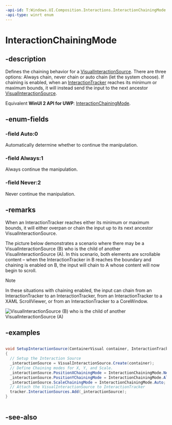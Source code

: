```yaml
---
-api-id: T:Windows.UI.Composition.Interactions.InteractionChainingMode
-api-type: winrt enum
---
```


<!-- Enumeration syntax
public enum Windows.UI.Composition.Interactions.InteractionChainingMode : int
-->

# InteractionChainingMode

## -description
Defines the chaining behavior for a [VisualInteractionSource](visualinteractionsource.md). There are three options: Always chain, never chain or auto chain (let the system choose). If chaining is enabled, when an [InteractionTracker](interactiontracker.md) reaches its minimum or maximum bounds, it will instead send the input to the next ancestor [VisualInteractionSource](visualinteractionsource.md).

Equivalent **WinUI 2 API for UWP**: [InteractionChainingMode](/windows/winui/api/microsoft.ui.composition.interactions.interactionchainingmode).

## -enum-fields
### -field Auto:0
Automatically determine whether to continue the manipulation.

### -field Always:1
Always continue the manipulation.

### -field Never:2
Never continue the manipulation.


## -remarks
When an InteractionTracker reaches either its minimum or maximum bounds, it will either overpan or chain the input up to its next ancestor VisualInteractionSource.

The picture below demonstrates a scenario where there may be a VisualInteractionSource (B) who is the child of another VisualInteractionSource (A). In this scenario, both elements are scrollable content – when the InteractionTracker in B reaches the boundary and chaining is enabled on B, the input will chain to A whose content will now begin to scroll.

> [!NOTE]
> In these situations with chaining enabled, the input can chain from an InteractionTracker to an InteractionTracker, from an InteractionTracker to a XAML ScrollViewer, or from an InteractionTracker to a CoreWindow.

<img src="images/chainingmode.png" alt="VisualInteractionSource (B) who is the child of another VisualInteractionSource (A)" />

## -examples


```csharp

void SetupInteractionSource(ContainerVisual container, InteractionTracker 	tracker)
{
  // Setup the Interaction Source
  _interactionSource = VisualInteractionSource.Create(container);
  // Define Chaining modes for X, Y, and Scale.
  _interactionSource.PositionXChainingMode = InteractionChainingMode.Never;
  _interactionSource.PositionYChainingMode = InteractionChainingMode.Always;
  _interactionSource.ScaleChainingMode = InteractionChainingMode.Auto;    
  // Attach the VisualInteractionSource to InteractionTracker
  tracker.InteractionSources.Add(_interactionSource);
}
         
```



## -see-also
